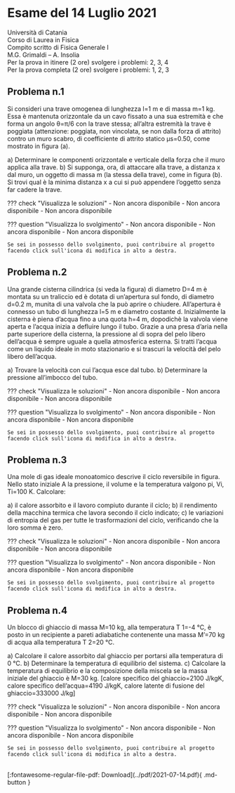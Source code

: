# Esame del 14 Luglio 2021
Università di Catania <br>
Corso di Laurea in Fisica <br>
Compito scritto di Fisica Generale I <br>
M.G. Grimaldi – A. Insolia <br>
Per la prova in itinere (2 ore) svolgere i problemi: 2, 3, 4 <br>
Per la prova completa (2 ore) svolgere i problemi: 1, 2, 3 <br>

## Problema n.1
Si consideri una trave omogenea di lunghezza l=1 m e di massa m=1 kg. Essa è mantenuta orizzontale da un cavo fissato a una sua estremità e che forma un angolo θ=π/6 con la trave stessa; all’altra estremità la trave è poggiata (attenzione: poggiata, non vincolata, se non dalla forza di attrito) contro un muro scabro, di coefficiente di attrito statico μs=0.50, come mostrato in figura (a).

a) Determinare le componenti orizzontale e verticale della forza che il muro applica alla trave.
b) Si supponga, ora, di attaccare alla trave, a distanza x dal muro, un oggetto di massa m (la stessa
della trave), come in figura (b). Si trovi qual è la minima distanza x a cui si può appendere l’oggetto
senza far cadere la trave.

??? check "Visualizza le soluzioni"
    - Non ancora disponibile
    - Non ancora disponibile
    - Non ancora disponibile

??? question "Visualizza lo svolgimento"
    - Non ancora disponibile
    - Non ancora disponibile
    - Non ancora disponibile
    
    Se sei in possesso dello svolgimento, puoi contribuire al progetto facendo click sull'icona di modifica in alto a destra.

## Problema n.2
Una grande cisterna cilindrica (si veda la figura) di diametro D=4 m è montata su un traliccio ed è dotata di un’apertura sul fondo, di diametro d=0.2 m, munita di una valvola che la può aprire o chiudere. All’apertura è connesso un tubo di lunghezza l=5 m e diametro costante d. Inizialmente la cisterna è piena d’acqua fino a una quota h=4 m, dopodichè la valvola viene aperta e l’acqua inizia a defluire lungo il tubo. Grazie a una presa d’aria nella parte superiore della cisterna, la pressione al di sopra del pelo libero dell’acqua è sempre uguale a quella atmosferica esterna. Si tratti l’acqua come un liquido ideale in moto stazionario e si trascuri la velocità del pelo libero dell’acqua.

a) Trovare la velocità con cui l’acqua esce dal tubo.
b) Determinare la pressione all’imbocco del tubo.

??? check "Visualizza le soluzioni"
    - Non ancora disponibile
    - Non ancora disponibile
    - Non ancora disponibile

??? question "Visualizza lo svolgimento"
    - Non ancora disponibile
    - Non ancora disponibile
    - Non ancora disponibile
    
    Se sei in possesso dello svolgimento, puoi contribuire al progetto facendo click sull'icona di modifica in alto a destra.

## Problema n.3
Una mole di gas ideale monoatomico descrive il ciclo reversibile in figura. Nello stato iniziale A la pressione, il volume e la temperatura valgono pi, Vi, Ti=100 K. Calcolare:

a) il calore assorbito e il lavoro compiuto durante il ciclo;
b) il rendimento della macchina termica che lavora secondo il ciclo indicato;
c) le variazioni di entropia del gas per tutte le trasformazioni del ciclo, verificando che la loro
somma è zero.

??? check "Visualizza le soluzioni"
    - Non ancora disponibile
    - Non ancora disponibile
    - Non ancora disponibile

??? question "Visualizza lo svolgimento"
    - Non ancora disponibile
    - Non ancora disponibile
    - Non ancora disponibile
    
    Se sei in possesso dello svolgimento, puoi contribuire al progetto facendo click sull'icona di modifica in alto a destra.

## Problema n.4
Un blocco di ghiaccio di massa M=10 kg, alla temperatura T 1=-4 °C, è posto in un recipiente a pareti adiabatiche contenente una massa M’=70 kg di acqua alla temperatura T 2=20 °C.

a) Calcolare il calore assorbito dal ghiaccio per portarsi alla temperatura di 0 °C.
b) Determinare la temperatura di equilibrio del sistema.
c) Calcolare la temperatura di equilibrio e la composizione della miscela se la massa iniziale del
ghiaccio è M=30 kg.
[calore specifico del ghiaccio=2100 J/kgK, calore specifico dell’acqua=4190 J/kgK, calore latente di
fusione del ghiaccio=333000 J/kg]

??? check "Visualizza le soluzioni"
    - Non ancora disponibile
    - Non ancora disponibile
    - Non ancora disponibile

??? question "Visualizza lo svolgimento"
    - Non ancora disponibile
    - Non ancora disponibile
    - Non ancora disponibile
    
    Se sei in possesso dello svolgimento, puoi contribuire al progetto facendo click sull'icona di modifica in alto a destra.

<br>
[:fontawesome-regular-file-pdf: Download](../pdf/2021-07-14.pdf){ .md-button }
